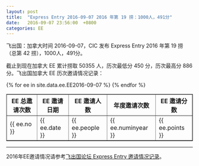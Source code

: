 ```yaml
---
layout: post
title:  "Express Entry 2016-09-07 2016 年第 19 捞：1000人，491分"
date:   2016-09-07 23:56:00  +0800
categories: EE
---
```


飞出国：加拿大时间 2016-09-07，CIC 发布 Express Entry 2016 年第 19 捞（总第 42 捞），1000人，491分。

截止到现在加拿大 EE 累计捞取 50355 人，历次最低分 450 分，历次最高分 886分。飞出国加拿大 EE 历次邀请情况记录：

<table border = "1" cellpadding="1" cellspacing="0">
  <tr>
    <th>EE 总邀请次数</th>
    <th>EE 邀请日期</th>
    <th>EE 邀请人数</th>
    <th>年度邀请次数</th>
    <th>EE 邀请分数</th>
  </tr>
{% for ee in site.data.ee.EE2016-09-07 %}
<tr>
<td> {{ ee.no }} </td>
<td> {{ ee.date }} </td>
<td> {{ ee.people }} </td>
<td> {{ ee.numinyear }} </td>
<td> {{ ee.points }} </td>
</tr>
{% endfor %}
</table>

------

2016年EE邀请情况请参考<a href="http://bbs.fcgvisa.com/t/2016-express-entry-ita-ee/9588" target="_blank">飞出国论坛 Express Entry 邀请情况记录</a>。